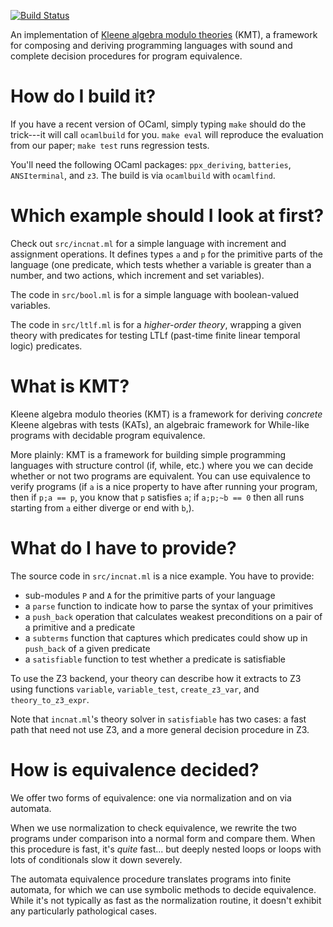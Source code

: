 [![Build Status](https://travis-ci.com/mgree/kmt.svg?branch=master)](https://travis-ci.com/mgree/kmt)

An implementation of [Kleene algebra modulo theories](https://arxiv.org/abs/1707.02894) (KMT), a framework for composing and deriving programming languages with sound and complete decision procedures for program equivalence.

# How do I build it?

If you have a recent version of OCaml, simply typing `make` should do the trick---it will call `ocamlbuild` for you. `make eval` will reproduce the evaluation from our paper; `make test` runs regression tests.

You'll need the following OCaml packages: `ppx_deriving`, `batteries`, `ANSIterminal`, and `z3`. The build is via `ocamlbuild` with `ocamlfind`.

# Which example should I look at first?

Check out `src/incnat.ml` for a simple language with increment and assignment operations. It defines types `a` and `p` for the primitive parts of the language (one predicate, which tests whether a variable is greater than a number, and two actions, which increment and set variables).

The code in `src/bool.ml` is for a simple language with boolean-valued variables.

The code in `src/ltlf.ml` is for a _higher-order theory_, wrapping a given theory with predicates for testing LTLf (past-time finite linear temporal logic) predicates.

# What is KMT?

Kleene algebra modulo theories (KMT) is a framework for deriving _concrete_ Kleene algebras with tests (KATs), an algebraic framework for While-like programs with decidable program equivalence.

More plainly: KMT is a framework for building simple programming languages with structure control (if, while, etc.) where you we can decide whether or not two programs are equivalent. You can use equivalence to verify programs (if `a` is a nice property to have after running your program, then if `p;a == p`, you know that `p` satisfies `a`; if `a;p;~b == 0` then all runs starting from `a` either diverge or end with `b`,).

# What do I have to provide?

The source code in `src/incnat.ml` is a nice example. You have to provide:

- sub-modules `P` and `A` for the primitive parts of your language
- a `parse` function to indicate how to parse the syntax of your primitives
- a `push_back` operation that calculates weakest preconditions on a pair of a primitive and a predicate
- a `subterms` function that captures which predicates could show up in `push_back` of a given predicate
- a `satisfiable` function to test whether a predicate is satisfiable

To use the Z3 backend, your theory can describe how it extracts to Z3 using functions `variable`, `variable_test`, `create_z3_var`, and `theory_to_z3_expr`.

Note that `incnat.ml`'s theory solver in `satisfiable` has two cases: a fast path that need not use Z3, and a more general decision procedure in Z3.

# How is equivalence decided?

We offer two forms of equivalence: one via normalization and on via automata.

When we use normalization to check equivalence, we rewrite the two programs under comparison into a normal form and compare them. When this procedure is fast, it's _quite_ fast... but deeply nested loops or loops with lots of conditionals slow it down severely.

The automata equivalence procedure translates programs into finite automata, for which we can use symbolic methods to decide equivalence. While it's not typically as fast as the normalization routine, it doesn't exhibit any particularly pathological cases.
